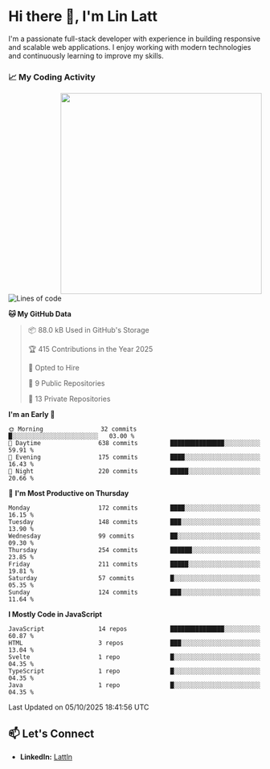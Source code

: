 # Hi there 👋, I'm Lin Latt

I'm a passionate full-stack developer with experience in building responsive and scalable web applications. I enjoy working with modern technologies and continuously learning to improve my skills.

### 📈 My Coding Activity 
<img src="https://github.com/user-attachments/assets/6cec4854-3eec-4600-9120-9be1d3cb2bfe"  width="400px" align="right">

<!--START_SECTION:waka-->
![Lines of code](https://img.shields.io/badge/From%20Hello%20World%20I%27ve%20Written-465.1%20thousand%20lines%20of%20code-blue)

**🐱 My GitHub Data** 

> 📦 88.0 kB Used in GitHub's Storage 
 > 
> 🏆 415 Contributions in the Year 2025
 > 
> 💼 Opted to Hire
 > 
> 📜 9 Public Repositories 
 > 
> 🔑 13 Private Repositories 
 > 
**I'm an Early 🐤** 

```text
🌞 Morning                32 commits          █░░░░░░░░░░░░░░░░░░░░░░░░   03.00 % 
🌆 Daytime                638 commits         ███████████████░░░░░░░░░░   59.91 % 
🌃 Evening                175 commits         ████░░░░░░░░░░░░░░░░░░░░░   16.43 % 
🌙 Night                  220 commits         █████░░░░░░░░░░░░░░░░░░░░   20.66 % 
```
📅 **I'm Most Productive on Thursday** 

```text
Monday                   172 commits         ████░░░░░░░░░░░░░░░░░░░░░   16.15 % 
Tuesday                  148 commits         ███░░░░░░░░░░░░░░░░░░░░░░   13.90 % 
Wednesday                99 commits          ██░░░░░░░░░░░░░░░░░░░░░░░   09.30 % 
Thursday                 254 commits         ██████░░░░░░░░░░░░░░░░░░░   23.85 % 
Friday                   211 commits         █████░░░░░░░░░░░░░░░░░░░░   19.81 % 
Saturday                 57 commits          █░░░░░░░░░░░░░░░░░░░░░░░░   05.35 % 
Sunday                   124 commits         ███░░░░░░░░░░░░░░░░░░░░░░   11.64 % 
```


**I Mostly Code in JavaScript** 

```text
JavaScript               14 repos            ███████████████░░░░░░░░░░   60.87 % 
HTML                     3 repos             ███░░░░░░░░░░░░░░░░░░░░░░   13.04 % 
Svelte                   1 repo              █░░░░░░░░░░░░░░░░░░░░░░░░   04.35 % 
TypeScript               1 repo              █░░░░░░░░░░░░░░░░░░░░░░░░   04.35 % 
Java                     1 repo              █░░░░░░░░░░░░░░░░░░░░░░░░   04.35 % 
```




 Last Updated on 05/10/2025 18:41:56 UTC
<!--END_SECTION:waka-->

## 📫 Let's Connect

- **LinkedIn:** [Lattln](https://linkedin.com/in/lin-latt)
<!-- - **Portfolio:** [Your Portfolio](https://yourportfolio.com) -->
